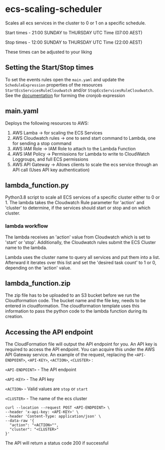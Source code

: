 # ecs-scaling-scheduler
Scales all ecs services in the cluster to 0 or 1 on a specific schedule. 

Start times - 21:00 SUNDAY to THURSDAY UTC Time (07:00 AEST)

Stop times - 12:00 SUNDAY to THURSDAY UTC Time (22:00 AEST)

These times can be adjusted to your liking

## Setting the Start/Stop times

To set the events rules open the `main.yaml` and update the `ScheduleExpression` properties of the resources `StartEcsServicesRuleCloudwatch` and/or `StopEcsServicesRuleCloudwatch`. See the  [documentation](https://docs.aws.amazon.com/AmazonCloudWatch/latest/events/ScheduledEvents.html ) for forming the cronjob expression 

## main.yaml
Deploys the following resources to AWS:
1. AWS Lamba -> for scaling the ECS Services
2. AWS Cloudwatch rules -> one to send start command to Lambda, one for sending a stop command
3. AWS IAM Role -> IAM Role to attach to the Lambda Function
4. AWS IAM Policy -> Permissions for Lambda to write to CloudWatch Loggroups, and full ECS permissions
5. AWS API Gateway -> Allows clients to scale the ecs service through an API call (Uses API key authentication)

## lambda_function.py
Python3.8 script to scale all ECS services of a specific cluster either to 0 or 1.
The lambda takes the Cloudwatch Rule parameter for 'action' and 'cluster' to determine,
if the services should start or stop and on which cluster.

### lambda workflow
The lambda receives an 'action' value from Cloudwatch which is set to 'start' or 'stop'.
Additionally, the Cloudwatch rules submit the ECS Cluster name to the lambda.

Lambda uses the cluster name to query all services and put them into a list. Afterward
it iterates over this list and set the 'desired task count' to 1 or 0, depending on the 'action' value.

## lambda_function.zip
The zip file has to be uploaded to an S3 bucket before we run the Cloudformation code. 
The bucket name and the file key, needs to be entered in cloudformation. The cloudformation template
uses this information to pass the python code to the lambda function during its creation.

## Accessing the API endpoint

The CloudFormation file will output the API endpoint for you. An API key is required to access the API endpoint. You can acquire this under the AWS API Gateway service. An example of the request, replacing the `<API-ENDPOINT>`, `<API-KEY>`,  `<ACTION>`, `<CLUSTER>` :

`<API-ENDPOINT>` - The API endpoint

`<API-KEY>` - The API key

`<ACTION>` - Valid values are `stop` or `start`

`<CLUSTER>` - The name of the ecs cluster

```
curl --location --request POST <API-ENDPOINT> \
--header 'x-api-key: <API-KEY>' \
--header 'Content-Type: application/json' \
--data-raw '{
  "action": "<ACTION>"",
  "cluster": "<CLUSTER>"
}'
```

The API will return a status code 200 if successful
